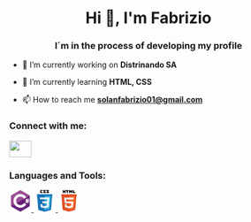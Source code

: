 <h1 align="center">Hi 👋, I'm Fabrizio</h1>
<h3 align="center">I´m in the process of developing my profile</h3>

- 🔭 I’m currently working on **Distrinando SA**

- 🌱 I’m currently learning **HTML, CSS**

- 📫 How to reach me **solanfabrizio01@gmail.com**

<h3 align="left">Connect with me:</h3>
<p align="left">
<a href="https://linkedin.com/in/fabriziosolan/" target="blank"><img align="center" src="https://raw.githubusercontent.com/rahuldkjain/github-profile-readme-generator/master/src/images/icons/Social/linked-in-alt.svg" alt="" height="30" width="40" /></a>
</p>

<h3 align="left">Languages and Tools:</h3>
<p align="left"> <a href="https://www.w3schools.com/cs/" target="_blank" rel="noreferrer"> <img src="https://raw.githubusercontent.com/devicons/devicon/master/icons/csharp/csharp-original.svg" alt="csharp" width="40" height="40"/> </a> <a href="https://www.w3schools.com/css/" target="_blank" rel="noreferrer"> <img src="https://raw.githubusercontent.com/devicons/devicon/master/icons/css3/css3-original-wordmark.svg" alt="css3" width="40" height="40"/> </a> <a href="https://www.w3.org/html/" target="_blank" rel="noreferrer"> <img src="https://raw.githubusercontent.com/devicons/devicon/master/icons/html5/html5-original-wordmark.svg" alt="html5" width="40" height="40"/> </a> </p>
